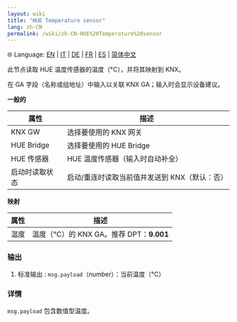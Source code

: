 ```yaml
---
layout: wiki
title: "HUE Temperature sensor"
lang: zh-CN
permalink: /wiki/zh-CN-HUE%20Temperature%20sensor
---
```

🌐 Language: [EN](https://supergiovane.github.io/node-red-contrib-knx-ultimate/wiki/HUE%20Temperature%20sensor) | [IT](https://supergiovane.github.io/node-red-contrib-knx-ultimate/wiki/it-HUE%20Temperature%20sensor) | [DE](https://supergiovane.github.io/node-red-contrib-knx-ultimate/wiki/de-HUE%20Temperature%20sensor) | [FR](https://supergiovane.github.io/node-red-contrib-knx-ultimate/wiki/fr-HUE%20Temperature%20sensor) | [ES](https://supergiovane.github.io/node-red-contrib-knx-ultimate/wiki/es-HUE%20Temperature%20sensor) | [简体中文](https://supergiovane.github.io/node-red-contrib-knx-ultimate/wiki/zh-CN-HUE%20Temperature%20sensor)

此节点读取 HUE 温度传感器的温度（°C），并将其映射到 KNX。

在 GA 字段（名称或组地址）中输入以关联 KNX GA；输入时会显示设备建议。

**一般的**

|属性|描述|
|--|--|
| KNX GW | 选择要使用的 KNX 网关 |
| HUE Bridge | 选择要使用的 HUE Bridge |
| HUE 传感器 | HUE 温度传感器（输入时自动补全） |
| 启动时读取状态 | 启动/重连时读取当前值并发送到 KNX（默认：否） |

**映射**

|属性|描述|
|--|--|
| 温度 | 温度（°C）的 KNX GA。推荐 DPT：<b>9.001</b> |

### 输出

1. 标准输出
   : `msg.payload`（number）：当前温度（°C）

### 详情

`msg.payload` 包含数值型温度。
